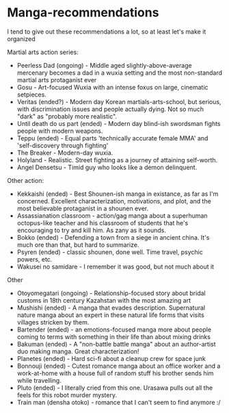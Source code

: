 

# Manga-recommendations

I tend to give out these recommendations a lot, so at least let's make it organized


Martial arts action series:
- Peerless Dad (ongoing) - Middle aged slightly-above-average mercenary becomes a dad  in a wuxia setting and the most non-standard martial arts protaganist ever
- Gosu - Art-focused Wuxia with an intense foxus on large, cinematic setpieces.
- Veritas (ended?) - Modern day Korean martials-arts-school, but serious, with discrimination issues and people actually dying. Not so much "dark" as "probably more realistic".
- Until death do us part (ended) - Modern day blind-ish swordsman fights people with modern weapons.
- Teppu (ended) - Equal parts 'technically accurate female MMA' and 'self-discovery through fighting'
- The Breaker - Modern-day wuxia.
- Holyland - Realistic. Street fighting as a journey of attaining self-worth.
- Angel Densetsu - Timid guy who looks like a demon delinquent. 

Other action:

- Kekkaishi (ended) - Best Shounen-ish manga in existance, as far as I'm concerned. Excellent characterization, motivations, and plot, and the most believable protaganist in a shounen ever.
- Assassianation classroom - action/gag manga about a superhuman octopus-like teacher and his classroom of students that he's encouraging to try and kill him. As zany as it sounds.
- Bokko (ended) - Defending a town from a siege in ancient china. It's much ore than that, but hard to summarize.
- Psyren (ended) - classic shounen, done well. Time travel, psychic powers, etc.
- Wakusei no samidare - I remember it was good, but not much about it

Other
- Otoyomegatari (ongoing) - Relationship-focused story about bridal customs in 18th century Kazahstan with the most amazing art
- Mushishi (ended) - A manga that evades description. Supernatural nature manga about an expert in these natural life forms that visits villages stricken by them.
- Bartender (ended) - an emotions-focused manga more about people coming to terms with something in their life than about mixing drinks
- Bakuman (ended) - A "non-battle battle manga" about an author-artist duo making manga. Great characterization!
- Planetes (ended) - Hard sci-fi about a cleanup crew for space junk
- Bonnouji (ended) - Cutest romance manga about an office worker and a work-at-home with a house full of random stuff his brother sends him while travelling.
- Pluto (ended) - I literally cried from this one. Urasawa pulls out all the feels for this robot murder mystery.
- Train man (densha otoko) - romance that I can't seem to find anymore :/
